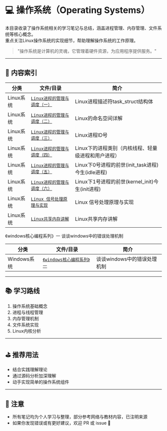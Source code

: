  # 💻 操作系统（Operating Systems）

本目录收录了操作系统相关的学习笔记与总结，涵盖进程管理、内存管理、文件系统等核心概念。  
重点关注Linux操作系统的实现细节，帮助理解操作系统的工作原理。

> "操作系统是计算机的灵魂，它管理着硬件资源，为应用程序提供服务。"

---

## 📘 内容索引

| 分类 | 文件/目录 | 简介 |
|------|-----------|------|
| Linux系统 | [`Linux进程的管理与调度（一）`](./2025-06-14-1749900608/index.md) | Linux进程描述符task_struct结构体 |
| Linux系统 | [`Linux进程的管理与调度（二）`](./2025-06-16-1750087421/index.md) | Linux的命名空间详解 |
| Linux系统 | [`Linux进程的管理与调度（三）`](./2025-06-16-1750087322/index.md) | Linux进程ID号 |
| Linux系统 | [`Linux进程的管理与调度（四）`](./2025-06-16-1750087340/index.md) | Linux下的进程类别（内核线程、轻量级进程和用户进程） |
| Linux系统 | [`Linux进程的管理与调度（五）`](./2025-06-16-1750087361/index.md) | Linux下0号进程的前世(init_task进程)今生(idle进程) |
| Linux系统 | [`Linux进程的管理与调度（六）`](./2025-06-16-1750087379/index.md) | Linux下1号进程的前世(kernel_init)今生(init进程) |
| Linux系统 | [`Linux 信号处理原理与实现`](./2025-06-14-1749900161/index.md) | Linux 信号处理原理与实现 |
| Linux系统 | [`Linux共享内存讲解`](./2025-06-22-1750602749/index.md) | Linux共享内存讲解 |

《windows核心编程系列》一 谈谈windows中的错误处理机制

| 分类 | 文件/目录 | 简介 |
|------|-----------|------|
| Windows系统 | [`《windows核心编程系列》一`](./2025-06-22-1750602749/index.md) | 谈谈windows中的错误处理机制 |

---

## 📚 学习路线

1. 操作系统基础概念
2. 进程与线程管理
3. 内存管理机制
4. 文件系统实现
5. Linux内核分析

---

## ⛳ 推荐用法

- 结合实践理解理论
- 通过源码分析加深理解
- 动手实现简单的操作系统组件

---

## 📌 注意

- 所有笔记均为个人学习与整理，部分参考网络与教材内容，已注明来源
- 如果你发现错误或有更好建议，欢迎 PR 或 issue 🙌